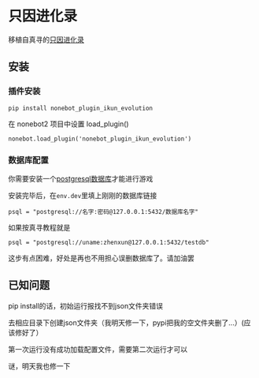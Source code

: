 # 只因进化录

移植自真寻的[只因进化录](https://github.com/RShock/ikun_evolution)

## 安装

### 插件安装
```
pip install nonebot_plugin_ikun_evolution
```
在 nonebot2 项目中设置 load_plugin()
```
nonebot.load_plugin('nonebot_plugin_ikun_evolution')
```

### 数据库配置

你需要安装一个[postgresql数据库](https://hibikier.github.io/zhenxun_bot/docs/installation_doc/install_postgresql.html)才能进行游戏

安装完毕后，在`env.dev`里填上刚刚的数据库链接
```
psql = "postgresql://名字:密码@127.0.0.1:5432/数据库名字"
```

如果按真寻教程就是
```
psql = "postgresql://uname:zhenxun@127.0.0.1:5432/testdb"
```

这步有点困难，好处是再也不用担心误删数据库了。请加油罢

## 已知问题

pip install的话，初始运行报找不到json文件夹错误

去相应目录下创建json文件夹（我明天修一下，pypi把我的空文件夹删了...）(应该修好了）

第一次运行没有成功加载配置文件，需要第二次运行才可以

谜，明天我也修一下
